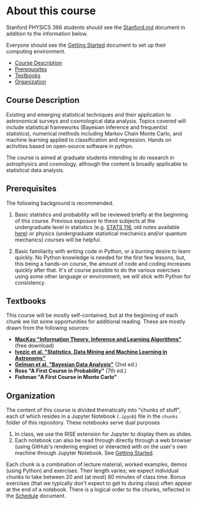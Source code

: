 # About this course

Stanford PHYSICS 366 students should see the [Stanford.md](Stanford.md) document in addition to the information below.

Everyone should see the [Getting Started](GettingStarted.md) document to set up their computing environment.

* [Course Description](#descrip)
* [Prerequisites](#prereq)
* [Textbooks](#books)
* [Organization](#org)

## <a name="descrip"></a>Course Description

Existing and emerging statistical techniques and their application to astronomical surveys and cosmological data analysis. Topics covered will include statistical frameworks (Bayesian inference and frequentist statistics), numerical methods including Markov Chain Monte Carlo, and machine learning applied to classification and regression. Hands on activities based on open-source software in python.

The course is aimed at graduate students intending to do research in astrophysics and cosmology, although the content is broadly applicable to statistical data analysis.

## <a name="prereq"></a>Prerequisites

The following background is recommended.

1. Basic statistics and probability will be reviewed briefly at the beginning of this course.
Previous exposure to these subjects at the undergraduate level in statistics (e.g. [STATS 116](https://explorecourses.stanford.edu/search?view=catalog&filter-coursestatus-Active=on&page=0&catalog=&academicYear=&q=STATS+116%3A+Theory+of+Probability&collapse=),
old notes available [here](http://statweb.stanford.edu/~susan/courses/s116/)) or physics
(undergraduate statistical mechanics and/or quantum mechanics) courses will be helpful.

2. Basic familiarity with writing code in Python, or a burning desire to learn quickly. No Python knowledge is needed for the first few lessons, but, this being a hands-on course, the amount of code and coding increases quickly after that. It's of course possible to do the various exercises using some other language or environment; we will stick with Python for consistency.

## <a name="books"></a>Textbooks

This course will be mostly self-contained, but at the beginning of each chunk we list some opportunities for additional reading.
These are mostly drawn from the following sources:
* **[MacKay "Information Theory, Inference and Learning Algorithms"](http://www.inference.phy.cam.ac.uk/mackay/itprnn/book.html)** (free download)
* **[Ivezic et al. "Statistics, Data Mining and Machine Learning in Astronomy"](http://www.astroml.org/)**
* **[Gelman et al. "Bayesian Data Analysis"](http://www.stat.columbia.edu/~gelman/book/)** (2nd ed.)
* **Ross "A First Course in Probability"** (7th ed.)
* **Fishman "A First Course in Monte Carlo"**

## <a name="org"></a>Organization

The content of this course is divided thematically into "chunks of stuff", each of which resides in a Jupyter Notebook (`.ipynb`) file in the `chunks` folder of this repository.
These notebooks serve dual purposes

1. In class, we use the RISE extension for Jupyter to display them as slides.
2. Each notebook can also be read through directly through a web browser (using GitHub's rendering engine) or interacted with on the user's own machine through Jupyter Notebook.
See [Getting Started](GettingStarted.md).

Each chunk is a combination of lecture material, worked examples, demos (using Python) and exercises.
Their length varies; we expect individual chunks to take between 20 and (at most) 80 minutes of class time.
Bonus exercises (that we typically don't expect to get to during class) often appear at the end of a notebook.
There is a logical order to the chunks, reflected in the [Schedule](../chunks/README.md) document.
